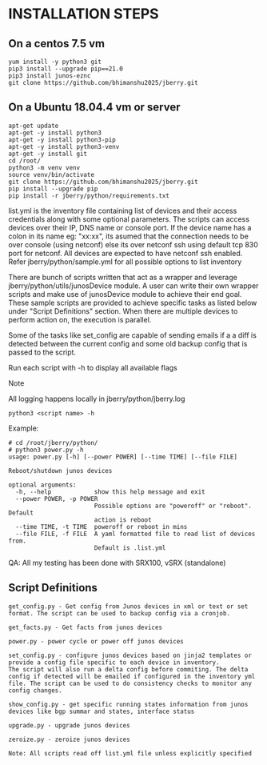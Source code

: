 # INSTALLATION STEPS

## On a centos 7.5 vm
```
yum install -y python3 git
pip3 install --upgrade pip==21.0
pip3 install junos-eznc
git clone https://github.com/bhimanshu2025/jberry.git
```

## On a Ubuntu 18.04.4 vm or server
```
apt-get update
apt-get -y install python3
apt-get -y install python3-pip
apt-get -y install python3-venv
apt-get -y install git
cd /root/
python3 -m venv venv
source venv/bin/activate
git clone https://github.com/bhimanshu2025/jberry.git
pip install --upgrade pip
pip install -r jberry/python/requirements.txt
```

list.yml is the inventory file containing list of devices and their access credentials along with some optional parameters. 
The scripts can access devices over their IP, DNS name or console port. If the device name has a colon 
in its name eg: "xx:xx", its asumed that the connection needs to be over console (using netconf) else its over netconf ssh using default tcp 830 port for netconf. All devices are expected to have netconf ssh enabled. Refer jberry/python/sample.yml for all possible 
options to list inventory

There are bunch of scripts written that act as a wrapper and leverage jberry/python/utils/junosDevice module. A user can write their 
own wrapper scripts and make use of junosDevice module to achieve their end goal. These sample scripts are provided to achieve specific 
tasks as listed below under "Script Definitions" section. When there are multiple devices to perform action on, the execution is parallel.

Some of the tasks like set_config are capable of sending emails if a a diff is detected between the current config and some old backup
config that is passed to the script.

Run each script with -h to display all available flags

>[!NOTE]
>All logging happens locally in jberry/python/jberry.log

`python3 <script name> -h `

Example:



```
# cd /root/jberry/python/
# python3 power.py -h
usage: power.py [-h] [--power POWER] [--time TIME] [--file FILE]

Reboot/shutdown junos devices

optional arguments:
  -h, --help            show this help message and exit
  --power POWER, -p POWER
                        Possible options are "poweroff" or "reboot". Default
                        action is reboot
  --time TIME, -t TIME  poweroff or reboot in mins
  --file FILE, -f FILE  A yaml formatted file to read list of devices from.
                        Default is .list.yml
```

QA:
All my testing has been done with SRX100, vSRX (standalone)


## Script Definitions

```
get_config.py - Get config from Junos devices in xml or text or set format. The script can be used to backup config via a cronjob.

get_facts.py - Get facts from junos devices

power.py - power cycle or power off junos devices

set_config.py - configure junos devices based on jinja2 templates or provide a config file specific to each device in inventory.
The script will also run a delta config before commiting. The delta config if detected will be emailed if configured in the inventory yml file. The script can be used to do consistency checks to monitor any config changes.

show_config.py - get specific running states information from junos devices like bgp summar and states, interface status

upgrade.py - upgrade junos devices

zeroize.py - zeroize junos devices

Note: All scripts read off list.yml file unless explicitly specified
```
